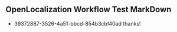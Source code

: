 ## OpenLocalization Workflow Test MarkDown
* 39372887-3526-4a51-bbcd-854b3cbf40ad thanks!

<!--HONumber=Aug16_HO4-->


